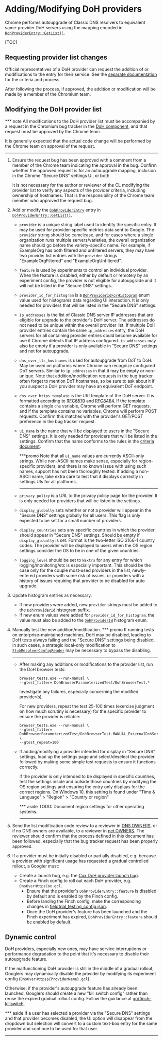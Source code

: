 # Adding/Modifying DoH providers

Chrome performs autoupgrade of Classic DNS resolvers to equivalent same-provider
DoH servers using the mapping encoded in
[`DohProviderEntry::GetList()`](/net/dns/public/doh_provider_entry.cc).

[TOC]

## Requesting provider list changes

Official representatives of a DoH provider can request the addition of or
modifications to the entry for their service. See the
[separate documentation](https://docs.google.com/document/d/128i2YTV2C7T6Gr3I-81zlQ-_Lprnsp24qzy_20Z1Psw)
for the criteria and process.

After following the process, if approved, the addition or modification will be
made by a member of the Chromium team.

## Modifying the DoH provider list

*** note
All modifications to the DoH provider list must be accompanied by a request in
the Chromium bug tracker in the
[DoH component](https://bugs.chromium.org/p/chromium/issues/list?q=component:Internals%3ENetwork%3EDoH),
and that request must be approved by the Chrome team.

It is generally expected that the actual code change will be performed by the
Chrome team on approval of the request.
***

1.  Ensure the request bug has been approved with a comment from a member of the
    Chrome team indicating the approval in the bug. Confirm whether the approved
    request is for an autoupgrade mapping, inclusion in the Chrome "Secure DNS"
    settings UI, or both.

    It is not necessary for the author or reviewer of the CL modifying the
    provider list to verify any aspects of the provider criteria, including
    ownership of hostnames. That is the responsibility of the Chrome team member
    who approved the request bug.
1.  Add or modify the [`DohProviderEntry`](/net/dns/public/doh_provider_entry.h)
    entry in
    [`DohProviderEntry::GetList()`](/net/dns/public/doh_provider_entry.cc).
    *   `provider` is a unique string label used to identify the specific entry.
        It may be used for provider-specific metrics data sent to Google. The
        `provider` string should be camelcase, and for cases where a single
        organization runs multiple servers/varieties, the overall organization
        name should go before the variety-specific name. For example, if
        ExampleOrg has both filtered and unfiltered servers, they may have two
        provider list entries with the `provider` strings "ExampleOrgFiltered"
        and "ExampleOrgUnfiltered".
    *   `feature` is used by experiments to control an individual provider. When
        the feature is disabled, either by default or remotely by an experiment
        config, the provider is not eligible for autoupgrade and it will not be
        listed in the "Secure DNS" settings.
    *   `provider_id_for_histogram` is a
        [`DohProviderIdForHistogram`](/net/dns/public/doh_provider_entry.h) enum
        value used for histograms data regarding UI interaction. It is only
        needed for providers that will be listed in the "Secure DNS" settings.
    *   `ip_addresses` is the list of Classic DNS server IP addresses that are
        eligible for upgrade to the provider\'s DoH server. The addresses do not
        need to be unique within the overall provider list. If multiple DoH
        provider entries contain the same `ip_addresses` entry, the DoH servers
        for all containing provider entries could become available for use if
        Chrome detects that IP address configured. `ip_addresses` may also be
        empty if a provider is only available in "Secure DNS" settings and not
        for autoupgrade.
    *   `dns_over_tls_hostnames` is used for autoupgrade from DoT to DoH. May
        be used on platforms where Chrome can recognize configured DoT servers.
        Similar to `ip_addresses` in that it may be empty or non-unique. Note
        that addition/modification requests in the bug tracker often forget to
        mention DoT hostnames, so be sure to ask about it if you suspect a DoH
        provider may have an equivalent DoT endpoint.
    *   `dns_over_https_template` is the URI template of the DoH server. It is
        formatted according to [RFC6570](https://tools.ietf.org/html/rfc6570)
        and [RFC8484](https://tools.ietf.org/html/rfc8484). If the template
        contains a single `dns` variable, Chrome will perform GET requests, and
        if the template contains no variables, Chrome will perform POST
        requests. Confirm this matches with the provider's GET/POST preference
        in the bug tracker request.
    *   `ui_name` is the name that will be displayed to users in the "Secure
        DNS" settings. It is only needed for providers that will be listed in
        the settings. Confirm that the name conforms to the rules in the
        [criteria document](https://docs.google.com/document/d/128i2YTV2C7T6Gr3I-81zlQ-_Lprnsp24qzy_20Z1Psw/edit#heading=h.l3wtx3cufz78).

        ***promo
        Note that all `ui_name` values are currently ASCII-only strings. While
        non-ASCII names make sense, especially for region-specific providers,
        and there is no known issue with using such names, support has not been
        thoroughly tested. If adding a non-ASCII name, take extra care to test
        that it displays correctly in settings UIs for all platforms.
        ***
    *   `privacy_policy` is a URL to the privacy policy page for the provider.
        It is only needed for providers that will be listed in the settings.
    *   `display_globally` sets whether or not a provider will appear in the
        "Secure DNS" settings globally for all users. This flag is only expected
        to be set for a small number of providers.
    *   `display_countries` sets any specific countries in which the provider
        should appear in "Secure DNS" settings. Should be empty if
        `display_globally` is set. Format is the two-letter ISO 3166-1 country
        codes. The provider will be displayed to users when the OS region
        settings consider the OS to be in one of the given countries.
    *   `logging_level` should be set to `kExtra` for any entry for which
        logging/monitoring/etc is especially important. This should be the case
        only for the couple most-used providers in the list, newly-entered
        providers with some risk of issues, or providers with a history of
        issues requiring that provider to be disabled for auto upgrade.
1.  Update histogram entries as necessary.
    *   If new providers were added, new `provider` strings must be added to the
        [`DohProviderId`](/tools/metrics/histograms/metadata/histogram_suffixes_list.xml)
        histogram suffix.
    *   If new enum values were added for `provider_id_for_histogram`, the value
        must also be added to the
        [`DohProviderId`](/tools/metrics/histograms/enums.xml) histogram enum.
1.  Manually test the new addition/modification.
    *** promo
    If running tests on enterprise-maintained machines, DoH may be disabled,
    leading to DoH tests always failing and the "Secure DNS" settings being
    disabled. In such cases, a strategic local-only modification to
    [`StubResolverConfigReader`](/chrome/browser/net/stub_resolver_config_reader.cc)
    may be necessary to bypass the disabling.
    ***

    *   After making any additions or modifications to the provider list, run
        the DoH browser tests:
        ```shell
        browser_tests.exe --run-manual \
        --gtest_filter= DohBrowserParameterizedTest/DohBrowserTest.*
        ```
        Investigate any failures, especially concerning the modified
        provider(s).

        For new providers, repeat the test 25-100 times (exercise judgment on
        how much scrutiny is necessary) for the specific provider to ensure the
        provider is reliable:
        ```shell
        browser_tests.exe --run-manual \
        --gtest_filter= DohBrowserParameterizedTest/DohBrowserTest.MANUAL_ExternalDohServers/PROVIDER_ID_HERE \
        --gtest_repeat=100
        ```

    *   If adding/modifying a provider intended for display in "Secure DNS"
        settings, load up the settings page and select/deselect the provider
        followed by making some simple test requests to ensure it functions
        correctly.

        If the provider is only intended to be displayed in specific countries,
        test the settings inside and outside those countries by modifying the OS
        region settings and ensuring the entry only displays for the correct
        regions. On Windows 10, this setting is found under
        "Time & Language" > "Region" > "Country or region"

        *** aside
        TODO: Document region settings for other operating systems.
        ***
1.  Send the list modification code review to a reviewer in
    [DNS OWNERS](/net/dns/OWNERS), or if no DNS owners are available, to a
    reviewer in [net OWNERS](/net/OWNERS). The reviewer should confirm that the
    process defined in this document has been followed, especially that the bug
    tracker request has been properly approved.
1.  If a provider must be initially disabled or partially disabled, e.g. because
    a provider with significant usage has requested a gradual controlled
    rollout, a Googler must:
    * Create a launch bug, e.g. the [Cox DoH provider launch
      bug](https://crbug.com/1303146).
    * Create a Finch config to roll out each DoH provider, e.g.
      `DnsOverHttpsCox.gcl`.
        * Ensure that the provider's `DohProviderEntry::feature` is disabled by
          default and is enabled by the Finch config.
        * Before landing the Finch config, make the corresponding changes in
          [fieldtrial_testing_config.json](/testing/variations/fieldtrial_testing_config.json).
        * Once the DoH provider's feature has been launched and the Finch
          experiment has expired, `DohProviderEntry::feature` should be enabled
          by default.

## Dynamic control

DoH providers, especially new ones, may have service interruptions or
performance degradation to the point that it's necessary to disable their
autoupgrade feature.

If the malfunctioning DoH provider is still in the middle of a gradual rollout,
Googlers may dynamically disable the provider by modifying its experiment config
(`DnsOverHttps${ProviderName}.gcl`).

Otherwise, if the provider's autoupgrade feature has already been launched,
Googlers should create a new "kill switch config" rather than reuse the expired
gradual rollout config. Follow the guidance at
[go/finch-killswitch](http://go/finch-killswitch).

*** aside
If a user has selected a provider via the "Secure DNS" settings and that
provider becomes disabled, the UI option will disappear from the dropdown but
selection will convert to a custom text-box entry for the same provider and
continue to be used for that user.
***
